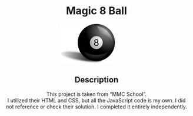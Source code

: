 <h1 align="center">Magic 8 Ball</h1>

<p align="center">
<img src="./ball-35516_960_720.webp" alt="pool ball with a number eight" width="150" style="margin-right: 50px;"/>
</p>

<h2 align="center">Description</h2>

<p align="center">
    This project is taken from “MMC School”. <br>
    I utilized their HTML and CSS, but all the JavaScript code is my own. I did not reference or check their solution. I completed it entirely independently.
</p>
